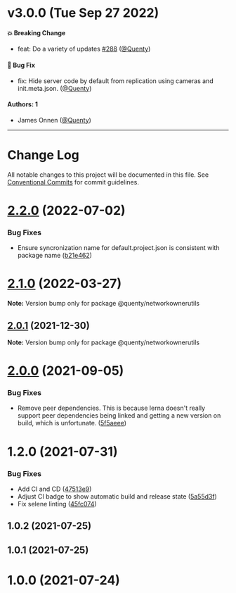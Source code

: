 # v3.0.0 (Tue Sep 27 2022)

#### 💥 Breaking Change

- feat: Do a variety of updates [#288](https://github.com/Quenty/NevermoreEngine/pull/288) ([@Quenty](https://github.com/Quenty))

#### 🐛 Bug Fix

- fix: Hide server code by default from replication using cameras and init.meta.json. ([@Quenty](https://github.com/Quenty))

#### Authors: 1

- James Onnen ([@Quenty](https://github.com/Quenty))

---

# Change Log

All notable changes to this project will be documented in this file.
See [Conventional Commits](https://conventionalcommits.org) for commit guidelines.

# [2.2.0](https://github.com/Quenty/NevermoreEngine/compare/@quenty/networkownerutils@2.1.0...@quenty/networkownerutils@2.2.0) (2022-07-02)


### Bug Fixes

* Ensure syncronization name for default.project.json is consistent with package name ([b21e462](https://github.com/Quenty/NevermoreEngine/commit/b21e4621df4d6c5f4fe6ea83e0398861dbff4a26))





# [2.1.0](https://github.com/Quenty/NevermoreEngine/compare/@quenty/networkownerutils@2.0.1...@quenty/networkownerutils@2.1.0) (2022-03-27)

**Note:** Version bump only for package @quenty/networkownerutils





## [2.0.1](https://github.com/Quenty/NevermoreEngine/compare/@quenty/networkownerutils@2.0.0...@quenty/networkownerutils@2.0.1) (2021-12-30)

**Note:** Version bump only for package @quenty/networkownerutils





# [2.0.0](https://github.com/Quenty/NevermoreEngine/compare/@quenty/networkownerutils@1.2.0...@quenty/networkownerutils@2.0.0) (2021-09-05)


### Bug Fixes

* Remove peer dependencies. This is because lerna doesn't really support peer dependencies being linked and getting a new version on build, which is unfortunate. ([5f5aeee](https://github.com/Quenty/NevermoreEngine/commit/5f5aeeea8de9975435309e53679f0ef7064f9dd0))





# 1.2.0 (2021-07-31)


### Bug Fixes

* Add CI and CD ([47513e9](https://github.com/Quenty/NevermoreEngine/commit/47513e9b568162707534af132396dd8756947dd3))
* Adjust CI badge to show automatic build and release state ([5a55d3f](https://github.com/Quenty/NevermoreEngine/commit/5a55d3f19bf8d66a760d67da9b56ed47fab74656))
* Fix selene linting ([45fc074](https://github.com/Quenty/NevermoreEngine/commit/45fc07489ee59127ac6582689f19a0e87c1e5b5a))



## 1.0.2 (2021-07-25)



## 1.0.1 (2021-07-25)



# 1.0.0 (2021-07-24)
